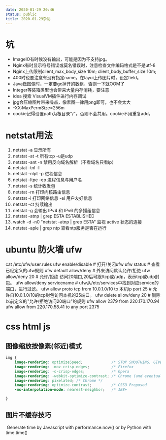 ```yaml
---
date: 2020-01-29 20:46
status: public
title: 2020-01-29杂乱
---
```


# 坑
- ImageIO有时候没有输出，可能是因为不支持jpg。
- Nginx有时显示符号错误或莫名错误时，注意检查文件编码格式是不是utf-8
- Nginx上传限制client_max_body_size 10m;
client_body_buffer_size  10m;
- 400时也要注意有没有指定name。在layui上传图片时，设定field。
- Java做图像时，一定要gc掉开的数组，否则一下就OOM了
- Integer等装箱类型也会带来大量内存消耗，要注意
- idea 搜索 VisualVM插件进行内存调试
- jpg会压缩图片带来噪点，像素图一律用png即可，也不会太大
- -XX:MaxPermSize=256m
- cookie记得设置path为根目录"/"，否则不会共用。cookie不用重复add。 

# netstat用法
1. netstat -a 显示所有
2. netstat -at -t 所有tcp -u是udp
2. netstat -ant -n 禁用反向域名解析（不看域名只看ip）
2. netstat -tnl -l 
2. netstat -nlpt -p 进程信息
2. netstat -ltpe -ep 进程信息与用户名
2. netstat -s 统计收发包
2. netstat -rn 打印内核路由信息
2. netstat -i 打印网络信息 -ei 用户友好信息
2. netstat -ct 持续输出
2. netstat -g 会输出 IPv4 和 IPv6 的多播组信息
2. netstat -atnp | grep ESTA ESTABLISHED
2. watch -d -n0 "netstat -atnp | grep ESTA" 监视 active 状态的连接
2. netstat -aple | grep ntp 查看ntp服务是否在运行

# ubuntu 防火墙 ufw
cat /etc/ufw/user.rules 
ufw enable/disable  # 打开/关闭ufw
ufw status  # 查看已经定义的ufw规则
ufw default allow/deny  # 外来访问默认允许/拒绝
ufw allow/deny 20  # 允许/拒绝 访问20端口,20后可跟/tcp或/udp，表示tcp或udp封包。
ufw allow/deny servicename  # ufw从/etc/services中找到对应service的端口，进行过滤。
ufw allow proto tcp from 10.0.1.0/10 to 本机ip port 25  # 允许自10.0.1.0/10的tcp封包访问本机的25端口。
ufw delete allow/deny 20  # 删除以前定义的"允许/拒绝访问20端口"的规则
ufw allow 2379 from 220.170.170.94 
ufw allow from 220.170.58.41 to any port 2375
# css html js
## 图像缩放按像素(邻近)模式
```css
img { 
    image-rendering: optimizeSpeed;             /* STOP SMOOTHING, GIVE ME SPEED  */
    image-rendering: -moz-crisp-edges;          /* Firefox                        */
    image-rendering: -o-crisp-edges;            /* Opera                          */
    image-rendering: -webkit-optimize-contrast; /* Chrome (and eventually Safari) */
    image-rendering: pixelated; /* Chrome */
    image-rendering: optimize-contrast;         /* CSS3 Proposed                  */
    -ms-interpolation-mode: nearest-neighbor;   /* IE8+                           */

}
```
## 图片不缓存技巧
<img src="picture.jpg?1222259157.415" alt="">
Generate time by Javascript with performance.now() or by Python with time.time()